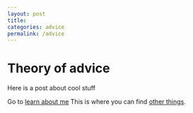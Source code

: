 ```yaml
---
layout: post
title:
categories: advice
permalink: /advice
---
```

# Theory of advice
Here is a post about cool stuff

Go to [learn about me](/about)
This is where you can find [other things].

[other things]: https://www.yahoo.com